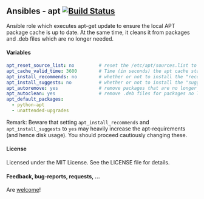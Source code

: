 ## Ansibles - apt [![Build Status](https://travis-ci.org/Ansibles/apt.png)](https://travis-ci.org/Ansibles/apt)

Ansible role which executes apt-get update to ensure the local APT package cache is up to date. At the same time, it cleans it from packages and .deb files which are no longer needed.


#### Variables

```yaml
apt_reset_source_list: no         # reset the /etc/apt/sources.list to the default
apt_cache_valid_time: 3600        # Time (in seconds) the apt cache stays valid
apt_install_recommends: no        # whether or not to install the "recommended" packages
apt_install_suggests: no          # whether or not to install the "suggested" packages
apt_autoremove: yes               # remove packages that are no longer needed for dependencies
apt_autoclean: yes                # remove .deb files for packages no longer on your system
apt_default_packages:
  - python-apt
  - unattended-upgrades
```

Remark: Beware that setting `apt_install_recommends` and `apt_install_suggests` to `yes` may heavily increase the apt-requirements (and hence disk usage). You should proceed cautiously changing these.


#### License

Licensed under the MIT License. See the LICENSE file for details.


#### Feedback, bug-reports, requests, ...

Are [welcome](https://github.com/ansibles/apt/issues)!

